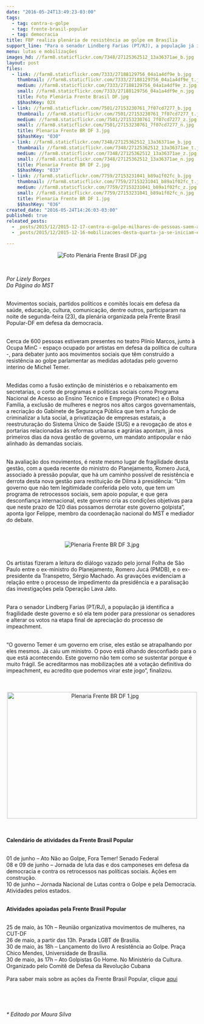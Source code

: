 ```yaml
---
date: "2016-05-24T13:49:23-03:00"
tags:
  - tag: contra-o-golpe
  - tag: frente-brasil-popular
  - tag: democracia
title: FBP realiza plenária de resistência ao golpe em Brasília
support_line: "Para o senador Lindberg Farias (PT/RJ), a população já identifica a fragilidade deste governo "
menu: lutas e mobilizações
images_hd: //farm8.staticflickr.com/7348/27125362512_13a36371ae_b.jpg
layout: post
files:
  - link: //farm8.staticflickr.com/7333/27188129756_04a1a4df9e_b.jpg
    thumbnail: //farm8.staticflickr.com/7333/27188129756_04a1a4df9e_t.jpg
    medium: //farm8.staticflickr.com/7333/27188129756_04a1a4df9e_z.jpg
    small: //farm8.staticflickr.com/7333/27188129756_04a1a4df9e_n.jpg
    title: Foto Plenária Frente Brasil DF.jpg
    $$hashKey: 02X
  - link: //farm8.staticflickr.com/7501/27153230761_7f07cd7277_b.jpg
    thumbnail: //farm8.staticflickr.com/7501/27153230761_7f07cd7277_t.jpg
    medium: //farm8.staticflickr.com/7501/27153230761_7f07cd7277_z.jpg
    small: //farm8.staticflickr.com/7501/27153230761_7f07cd7277_n.jpg
    title: Plenaria Frente BR DF 3.jpg
    $$hashKey: "030"
  - link: //farm8.staticflickr.com/7348/27125362512_13a36371ae_b.jpg
    thumbnail: //farm8.staticflickr.com/7348/27125362512_13a36371ae_t.jpg
    medium: //farm8.staticflickr.com/7348/27125362512_13a36371ae_z.jpg
    small: //farm8.staticflickr.com/7348/27125362512_13a36371ae_n.jpg
    title: Plenaria Frente BR DF 2.jpg
    $$hashKey: "033"
  - link: //farm8.staticflickr.com/7759/27153231041_b89a1f02fc_b.jpg
    thumbnail: //farm8.staticflickr.com/7759/27153231041_b89a1f02fc_t.jpg
    medium: //farm8.staticflickr.com/7759/27153231041_b89a1f02fc_z.jpg
    small: //farm8.staticflickr.com/7759/27153231041_b89a1f02fc_n.jpg
    title: Plenaria Frente BR DF 1.jpg
    $$hashKey: "036"
created_date: "2016-05-24T14:26:03-03:00"
published: true
releated_posts:
  - _posts/2015/12/2015-12-17-contra-o-golpe-milhares-de-pessoas-saem-as-ruas-na-bahia.md
  - _posts/2015/12/2015-12-16-mobilizacoes-desta-quarta-ja-se-iniciam-em-diversas-partes-do-brasil.md

---
```

<p style="text-align:center"><img alt="Foto Plenária Frente Brasil DF.jpg" src="//farm8.staticflickr.com/7333/27188129756_04a1a4df9e_b.jpg" /></p>

<p>&nbsp;</p>

<p><em>Por Lizely&nbsp;Borges<br />
Da P&aacute;gina do MST</em></p>

<p><br />
Movimentos sociais, partidos pol&iacute;ticos e comit&ecirc;s locais em defesa da sa&uacute;de, educa&ccedil;&atilde;o, cultura, comunica&ccedil;&atilde;o, dentre outros,&nbsp;participaram na noite de segunda-feira (23), da plen&aacute;ria organizada&nbsp;pela Frente Brasil Popular-DF em defesa da democracia.</p>

<p><br />
Cerca de 600 pessoas estiveram presentes no teatro Pl&iacute;nio Marcos, junto &agrave; Ocupa MinC -&nbsp;espa&ccedil;o ocupado por artistas em defesa da pol&iacute;tica de cultura -,&nbsp;para debater junto aos movimentos sociais que t&ecirc;m constru&iacute;do a resist&ecirc;ncia ao golpe parlamentar as medidas adotadas pelo governo interino de Michel Temer.</p>

<p><br />
Medidas como&nbsp;a fus&atilde;o extin&ccedil;&atilde;o de minist&eacute;rios e o rebaixamento em secretarias, o corte de programas e pol&iacute;ticas sociais como Programa Nacional de Acesso ao Ensino T&eacute;cnico e Emprego (<wbr />Pronatec) e o Bolsa Fam&iacute;lia, a exclus&atilde;o de mulheres e negros nos altos cargos governamentais, a recria&ccedil;&atilde;o do Gabinete de Seguran&ccedil;a P&uacute;blica que tem a&nbsp;fun&ccedil;&atilde;o de criminalizar&nbsp;a luta social, a privatiza&ccedil;&atilde;o de empresas estatais, a reestrutura&ccedil;&atilde;o do Sistema &Uacute;nico de Sa&uacute;de (SUS) e a revoga&ccedil;&atilde;o de atos e portarias relacionadas &agrave;s reformas urbanas e agr&aacute;rias apontam, j&aacute; nos primeiros dias da nova gest&atilde;o de governo, um mandato antipopular e n&atilde;o alinhado &agrave;s demandas sociais. &nbsp;</p>

<p><br />
Na avalia&ccedil;&atilde;o dos movimentos, &eacute; neste mesmo lugar de fragilidade desta gest&atilde;o, com a queda recente do ministro do Planejamento, Romero Juc&aacute;, associado &agrave; press&atilde;o popular, que h&aacute; um caminho poss&iacute;vel de resist&ecirc;ncia e derrota desta nova gest&atilde;o para restitui&ccedil;&atilde;o de Dilma &agrave; presid&ecirc;ncia: &ldquo;Um governo que n&atilde;o tem legitimidade conferida pelo voto, que tem um programa de retrocessos sociais, sem apoio popular, e que gera desconfian&ccedil;a internacional, este governo cria as condi&ccedil;&otilde;es objetivas para que neste prazo de 120 dias possamos derrotar este governo golpista&rdquo;, aponta Igor Felippe, membro da coordena&ccedil;&atilde;o nacional do MST e mediador do debate.<br />
<br />
&nbsp;</p>

<p style="text-align:center"><img alt="Plenaria Frente BR DF 3.jpg" src="//farm8.staticflickr.com/7501/27153230761_7f07cd7277_b.jpg" /></p>

<p><br />
Os artistas fizeram a leitura do di&aacute;logo vazado pelo jornal Folha de S&atilde;o Paulo&nbsp;entre o ex-ministro do Planejamento, Romero Juc&aacute; (PMDB),&nbsp;e o ex-presidente da Transpetro, S&eacute;rgio Machado. As grava&ccedil;&otilde;es&nbsp;evidenciam a rela&ccedil;&atilde;o entre o processo de impedimento da presid&ecirc;ncia e a paralisa&ccedil;&atilde;o das investiga&ccedil;&otilde;es pela Opera&ccedil;&atilde;o Lava Jato.</p>

<p><br />
Para o senador Lindberg Farias (PT/RJ),&nbsp;a popula&ccedil;&atilde;o j&aacute; identifica a fragilidade deste governo e s&oacute; ela&nbsp;tem poder para pressionar os senadores e&nbsp;alterar os votos na etapa final de aprecia&ccedil;&atilde;o do processo de impeachment.</p>

<p><br />
&ldquo;O governo Temer &eacute; um governo em crise, eles est&atilde;o se atrapalhando por eles mesmos. J&aacute; caiu um ministro. O povo est&aacute; olhando desconfiado para o que est&aacute; acontecendo. Este governo n&atilde;o tem como se sustentar porque &eacute; muito fr&aacute;gil. Se&nbsp;acreditarmos nas&nbsp;mobiliza&ccedil;&otilde;es&nbsp;at&eacute; a vota&ccedil;&atilde;o definitiva do impeachment, eu acredito que podemos&nbsp;virar este jogo&rdquo;, finalizou.<br />
<br />
&nbsp;</p>

<p style="text-align:center"><img alt="Plenaria Frente BR DF 1.jpg" height="333" src="//farm8.staticflickr.com/7759/27153231041_b89a1f02fc_b.jpg" width="500" /></p>

<p><br />
<br />
<strong>Calend&aacute;rio de atividades da Frente Brasil Popular</strong></p>

<p><br />
01 de junho &ndash; Ato N&atilde;o ao Golpe, Fora Temer! Senado Federal<br />
08 e 09 de junho &ndash; Jornada de luta das e dos camponeses em defesa da democracia e contra os retrocessos nas pol&iacute;ticas sociais. A&ccedil;&otilde;es em constru&ccedil;&atilde;o.<br />
10 de junho &ndash; Jornada Nacional de Lutas contra o Golpe e pela Democracia. Atividades pelos estados.</p>

<p><br />
<strong>Atividades apoiadas pela Frente Brasil Popular</strong></p>

<p><br />
25 de maio, &agrave;s 10h &ndash; Reuni&atilde;o organizativa movimentos de mulheres, na CUT-DF<br />
26 de maio, a partir das 13h. Parada LGBT de Bras&iacute;lia.<br />
30 de maio, &agrave;s 18h &ndash; Lan&ccedil;amento do livro A resist&ecirc;ncia ao Golpe. Pra&ccedil;a Chico Mendes, Universidade de Bras&iacute;lia.<br />
30 de maio, &agrave;s 17h &ndash; Ato Golpistas Go Home. No Minist&eacute;rio da Cultura. Organizado pelo Comit&ecirc; de Defesa da Revolu&ccedil;&atilde;o Cubana<br />
&nbsp;<br />
Para saber mais sobre as a&ccedil;&otilde;es da Frente Brasil Popular, clique <a href="http://www.frentebrasilpopular.com.br/">aqui</a></p>

<p>&nbsp;</p>

<p>&nbsp;</p>

<p><em>* Editado por Maura Silva&nbsp;</em></p>
